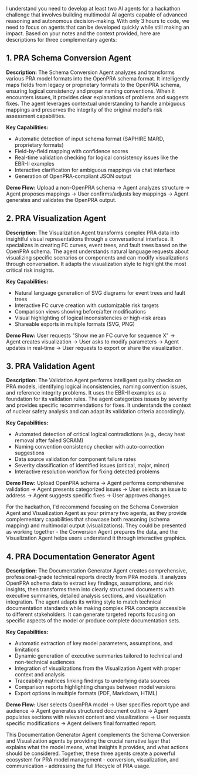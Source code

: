 I understand you need to develop at least two AI agents for a hackathon challenge that involves building multimodal AI agents capable of advanced reasoning and autonomous decision-making. With only 3 hours to code, we need to focus on agents that can be developed quickly while still making an impact. Based on your notes and the context provided, here are descriptions for three complementary agents:

## 1. PRA Schema Conversion Agent

**Description:** The Schema Conversion Agent analyzes and transforms various PRA model formats into the OpenPRA schema format. It intelligently maps fields from legacy or proprietary formats to the OpenPRA schema, ensuring logical consistency and proper naming conventions. When it encounters issues, it provides clear explanations of problems and suggests fixes. The agent leverages contextual understanding to handle ambiguous mappings and preserves the integrity of the original model's risk assessment capabilities.

**Key Capabilities:**
- Automatic detection of input schema format (SAPHIRE MARD, proprietary formats)
- Field-by-field mapping with confidence scores
- Real-time validation checking for logical consistency issues like the EBR-II examples
- Interactive clarification for ambiguous mappings via chat interface
- Generation of OpenPRA-compliant JSON output

**Demo Flow:** Upload a non-OpenPRA schema → Agent analyzes structure → Agent proposes mappings → User confirms/adjusts key mappings → Agent generates and validates the OpenPRA output.

## 2. PRA Visualization Agent

**Description:** The Visualization Agent transforms complex PRA data into insightful visual representations through a conversational interface. It specializes in creating FC curves, event trees, and fault trees based on the OpenPRA schema. The agent understands natural language requests about visualizing specific scenarios or components and can modify visualizations through conversation. It adapts the visualization style to highlight the most critical risk insights.

**Key Capabilities:**
- Natural language generation of SVG diagrams for event trees and fault trees
- Interactive FC curve creation with customizable risk targets
- Comparison views showing before/after modifications
- Visual highlighting of logical inconsistencies or high-risk areas
- Shareable exports in multiple formats (SVG, PNG)

**Demo Flow:** User requests "Show me an FC curve for sequence X" → Agent creates visualization → User asks to modify parameters → Agent updates in real-time → User requests to export or share the visualization.

## 3. PRA Validation Agent

**Description:** The Validation Agent performs intelligent quality checks on PRA models, identifying logical inconsistencies, naming convention issues, and reference integrity problems. It uses the EBR-II examples as a foundation for its validation rules. The agent categorizes issues by severity and provides specific recommendations for fixes. It understands the context of nuclear safety analysis and can adapt its validation criteria accordingly.

**Key Capabilities:**
- Automated detection of critical logical contradictions (e.g., decay heat removal after failed SCRAM)
- Naming convention consistency checker with auto-correction suggestions
- Data source validation for component failure rates
- Severity classification of identified issues (critical, major, minor)
- Interactive resolution workflow for fixing detected problems

**Demo Flow:** Upload OpenPRA schema → Agent performs comprehensive validation → Agent presents categorized issues → User selects an issue to address → Agent suggests specific fixes → User approves changes.

For the hackathon, I'd recommend focusing on the Schema Conversion Agent and Visualization Agent as your primary two agents, as they provide complementary capabilities that showcase both reasoning (schema mapping) and multimodal output (visualizations). They could be presented as working together - the Conversion Agent prepares the data, and the Visualization Agent helps users understand it through interactive graphics.


## 4. PRA Documentation Generator Agent

**Description:** The Documentation Generator Agent creates comprehensive, professional-grade technical reports directly from PRA models. It analyzes OpenPRA schema data to extract key findings, assumptions, and risk insights, then transforms them into clearly structured documents with executive summaries, detailed analysis sections, and visualization integration. The agent adapts its writing style to match technical documentation standards while making complex PRA concepts accessible to different stakeholders. It can generate targeted reports focusing on specific aspects of the model or produce complete documentation sets.

**Key Capabilities:**
- Automatic extraction of key model parameters, assumptions, and limitations
- Dynamic generation of executive summaries tailored to technical and non-technical audiences
- Integration of visualizations from the Visualization Agent with proper context and analysis
- Traceability matrices linking findings to underlying data sources
- Comparison reports highlighting changes between model versions
- Export options in multiple formats (PDF, Markdown, HTML)

**Demo Flow:** User selects OpenPRA model → User specifies report type and audience → Agent generates structured document outline → Agent populates sections with relevant content and visualizations → User requests specific modifications → Agent delivers final formatted report.

This Documentation Generator Agent complements the Schema Conversion and Visualization agents by providing the crucial narrative layer that explains what the model means, what insights it provides, and what actions should be considered. Together, these three agents create a powerful ecosystem for PRA model management - conversion, visualization, and communication - addressing the full lifecycle of PRA usage.